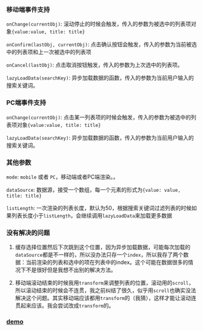 ### 移动端事件支持

`onChange(currentObj)`: 滚动停止的时候会触发，传入的参数为被选中的列表项对象`{value:value, title: title}`

`onConfirm(lastObj, currentObj)`: 点击确认按钮会触发，传入的参数为当前被选中的列表项和上一次被选中的列表项

`onCancel(lastObj)`: 点击取消按钮触发，传入的参数为上次选中的列表项。

`lazyLoadData(searchKey)`: 异步加载数据的函数，传入的参数为当前用户输入的搜索关键词。


### PC端事件支持

`onChange(currentObj)`: 点击某一列表项的时候会触发，传入的参数为被选中的列表项对象`{value:value, title: title}`

`lazyLoadData(searchKey)`: 异步加载数据的函数，传入的参数为当前用户输入的搜索关键词。


### 其他参数

`mode`: `mobile` 或者 `PC`，移动端或者PC端渲染。。

`dataSource`: 数据源，接受一个数组，每一个元素的形式为`{value: value, title: title}`

`listLength`: 一次渲染的列表长度，默认为50，根据搜索关键词过滤列表的时候如果列表长度小于`listLength`，会继续调用`lazyLoadData`来加载更多数据

### 没有解决的问题

1. 缓存选择位置然后下次跳到这个位置，因为异步加载数据，可能每次加载的`dataSource`都是不一样的，所以没办法只存一个`index`，所以我存了两个数据：当前渲染的列表和选中的项在列表中的index。这个可能在数据很多的情况下不是很好但是我想不出别的解决方法。

2. 移动端滚动结束的时候我用`transform`来调整列表的位置，滚动用的`scroll`，所以滚动结束的时候会不连贯，我之前纠结了很久，似乎用`scroll`也确实没法解决这个问题。其实移动端应该都用`transform`的（我猜），这样才能让滚动连贯起来应该。我会尝试改成`transform`的。

### [demo](https://jsfiddle.net/n5u2wwjg/49749/)
